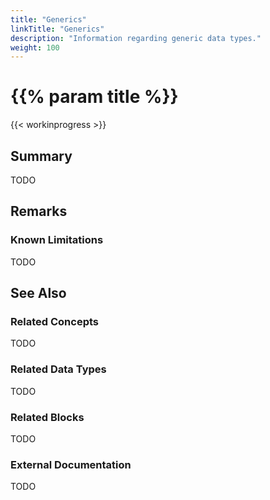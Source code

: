 ```yaml
---
title: "Generics"
linkTitle: "Generics"
description: "Information regarding generic data types."
weight: 100
---
```


# {{% param title %}}

{{< workinprogress >}}

## Summary

TODO

## Remarks

### Known Limitations

TODO

## See Also

### Related Concepts

TODO

### Related Data Types

TODO

### Related Blocks

TODO

### External Documentation

TODO
